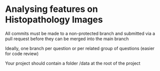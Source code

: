 #  Analysing features on Histopathology Images 

All commits must be made to a non-protected branch and submitted via a pull request before they can be merged into the main branch

Ideally, one branch per question or per related group of questions (easier for code review)

Your project should contain a folder /data at the root of the project
